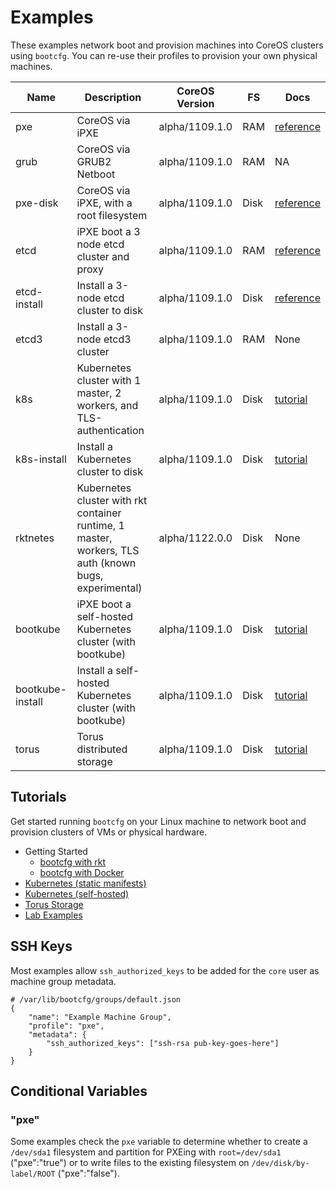 
# Examples

These examples network boot and provision machines into CoreOS clusters using `bootcfg`. You can re-use their profiles to provision your own physical machines.

| Name       | Description | CoreOS Version | FS | Docs | 
|------------|-------------|----------------|----|-----------|
| pxe | CoreOS via iPXE | alpha/1109.1.0 | RAM | [reference](https://coreos.com/os/docs/latest/booting-with-ipxe.html) |
| grub | CoreOS via GRUB2 Netboot | alpha/1109.1.0 | RAM | NA |
| pxe-disk | CoreOS via iPXE, with a root filesystem | alpha/1109.1.0 | Disk | [reference](https://coreos.com/os/docs/latest/booting-with-ipxe.html) |
| etcd | iPXE boot a 3 node etcd cluster and proxy | alpha/1109.1.0 | RAM | [reference](https://coreos.com/os/docs/latest/cluster-architectures.html) |
| etcd-install | Install a 3-node etcd cluster to disk | alpha/1109.1.0 | Disk | [reference](https://coreos.com/os/docs/latest/installing-to-disk.html) |
| etcd3 | Install a 3-node etcd3 cluster | alpha/1109.1.0 | RAM | None |
| k8s | Kubernetes cluster with 1 master, 2 workers, and TLS-authentication | alpha/1109.1.0 | Disk | [tutorial](../Documentation/kubernetes.md) |
| k8s-install | Install a Kubernetes cluster to disk | alpha/1109.1.0 | Disk | [tutorial](../Documentation/kubernetes.md) |
| rktnetes | Kubernetes cluster with rkt container runtime, 1 master, workers, TLS auth (known bugs, experimental) | alpha/1122.0.0 | Disk | None |
| bootkube | iPXE boot a self-hosted Kubernetes cluster (with bootkube) | alpha/1109.1.0 | Disk | [tutorial](../Documentation/bootkube.md) |
| bootkube-install | Install a self-hosted Kubernetes cluster (with bootkube) | alpha/1109.1.0 | Disk | [tutorial](../Documentation/bootkube.md) |
| torus | Torus distributed storage | alpha/1109.1.0 | Disk | [tutorial](../Documentation/torus.md) |

## Tutorials

Get started running `bootcfg` on your Linux machine to network boot and provision clusters of VMs or physical hardware.

* Getting Started
	* [bootcfg with rkt](../Documentation/getting-started-rkt.md)
	* [bootcfg with Docker](../Documentation/getting-started-docker.md)
* [Kubernetes (static manifests)](../Documentation/kubernetes.md)
* [Kubernetes (self-hosted)](../Documentation/bootkube.md)
* [Torus Storage](..Documentation/torus.md)
* [Lab Examples](https://github.com/dghubble/metal)

## SSH Keys

Most examples allow `ssh_authorized_keys` to be added for the `core` user as machine group metadata.

    # /var/lib/bootcfg/groups/default.json
    {
        "name": "Example Machine Group",
        "profile": "pxe",
        "metadata": {
            "ssh_authorized_keys": ["ssh-rsa pub-key-goes-here"]
        }
    }

## Conditional Variables

### "pxe"

Some examples check the `pxe` variable to determine whether to create a `/dev/sda1` filesystem and partition for PXEing with `root=/dev/sda1` ("pxe":"true") or to write files to the existing filesystem on `/dev/disk/by-label/ROOT` ("pxe":"false").
